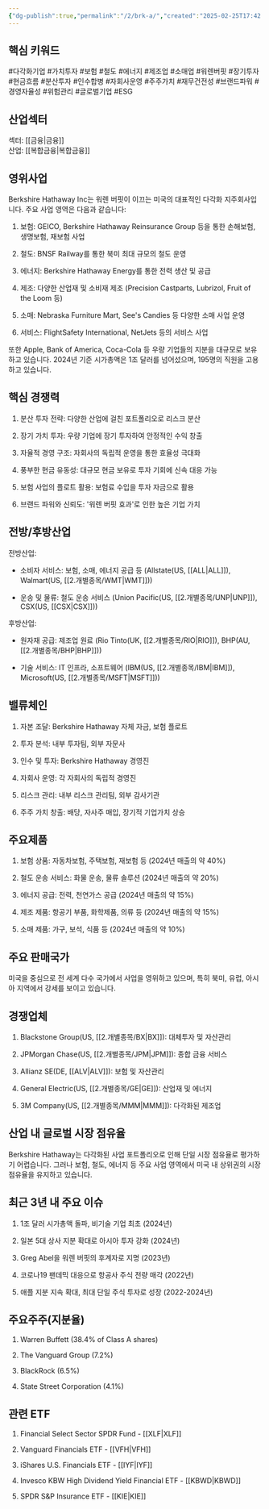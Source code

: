 ```yaml
---
{"dg-publish":true,"permalink":"/2/brk-a/","created":"2025-02-25T17:42:10.266+09:00","updated":"2025-06-03T20:05:58.064+09:00"}
---
```


## 핵심 키워드

#다각화기업 #가치투자 #보험 #철도 #에너지 #제조업 #소매업 #워렌버핏 #장기투자 #현금흐름 #분산투자 #인수합병 #자회사운영 #주주가치 #재무건전성 #브랜드파워 #경영자율성 #위험관리 #글로벌기업 #ESG

## 산업섹터

섹터: [[금융\|금융]]  
산업: [[복합금융\|복합금융]]

## 영위사업

Berkshire Hathaway Inc는 워렌 버핏이 이끄는 미국의 대표적인 다각화 지주회사입니다. 주요 사업 영역은 다음과 같습니다:

1. 보험: GEICO, Berkshire Hathaway Reinsurance Group 등을 통한 손해보험, 생명보험, 재보험 사업
    
2. 철도: BNSF Railway를 통한 북미 최대 규모의 철도 운영
    
3. 에너지: Berkshire Hathaway Energy를 통한 전력 생산 및 공급
    
4. 제조: 다양한 산업재 및 소비재 제조 (Precision Castparts, Lubrizol, Fruit of the Loom 등)
    
5. 소매: Nebraska Furniture Mart, See's Candies 등 다양한 소매 사업 운영
    
6. 서비스: FlightSafety International, NetJets 등의 서비스 사업
    

또한 Apple, Bank of America, Coca-Cola 등 우량 기업들의 지분을 대규모로 보유하고 있습니다. 2024년 기준 시가총액은 1조 달러를 넘어섰으며, 195명의 직원을 고용하고 있습니다.

## 핵심 경쟁력

1. 분산 투자 전략: 다양한 산업에 걸친 포트폴리오로 리스크 분산
    
2. 장기 가치 투자: 우량 기업에 장기 투자하여 안정적인 수익 창출
    
3. 자율적 경영 구조: 자회사의 독립적 운영을 통한 효율성 극대화
    
4. 풍부한 현금 유동성: 대규모 현금 보유로 투자 기회에 신속 대응 가능
    
5. 보험 사업의 플로트 활용: 보험료 수입을 투자 자금으로 활용
    
6. 브랜드 파워와 신뢰도: '워렌 버핏 효과'로 인한 높은 기업 가치
    

## 전방/후방산업

전방산업:

- 소비자 서비스: 보험, 소매, 에너지 공급 등 (Allstate(US, [[ALL\|ALL]]), Walmart(US, [[2.개별종목/WMT\|WMT]]))
    
- 운송 및 물류: 철도 운송 서비스 (Union Pacific(US, [[2.개별종목/UNP\|UNP]]), CSX(US, [[CSX\|CSX]]))
    

후방산업:

- 원자재 공급: 제조업 원료 (Rio Tinto(UK, [[2.개별종목/RIO\|RIO]]), BHP(AU, [[2.개별종목/BHP\|BHP]]))
    
- 기술 서비스: IT 인프라, 소프트웨어 (IBM(US, [[2.개별종목/IBM\|IBM]]), Microsoft(US, [[2.개별종목/MSFT\|MSFT]]))
    

## 밸류체인

1. 자본 조달: Berkshire Hathaway 자체 자금, 보험 플로트
    
2. 투자 분석: 내부 투자팀, 외부 자문사
    
3. 인수 및 투자: Berkshire Hathaway 경영진
    
4. 자회사 운영: 각 자회사의 독립적 경영진
    
5. 리스크 관리: 내부 리스크 관리팀, 외부 감사기관
    
6. 주주 가치 창출: 배당, 자사주 매입, 장기적 기업가치 상승
    

## 주요제품

1. 보험 상품: 자동차보험, 주택보험, 재보험 등 (2024년 매출의 약 40%)
    
2. 철도 운송 서비스: 화물 운송, 물류 솔루션 (2024년 매출의 약 20%)
    
3. 에너지 공급: 전력, 천연가스 공급 (2024년 매출의 약 15%)
    
4. 제조 제품: 항공기 부품, 화학제품, 의류 등 (2024년 매출의 약 15%)
    
5. 소매 제품: 가구, 보석, 식품 등 (2024년 매출의 약 10%)
    

## 주요 판매국가

미국을 중심으로 전 세계 다수 국가에서 사업을 영위하고 있으며, 특히 북미, 유럽, 아시아 지역에서 강세를 보이고 있습니다.

## 경쟁업체

1. Blackstone Group(US, [[2.개별종목/BX\|BX]]): 대체투자 및 자산관리
    
2. JPMorgan Chase(US, [[2.개별종목/JPM\|JPM]]): 종합 금융 서비스
    
3. Allianz SE(DE, [[ALV\|ALV]]): 보험 및 자산관리
    
4. General Electric(US, [[2.개별종목/GE\|GE]]): 산업재 및 에너지
    
5. 3M Company(US, [[2.개별종목/MMM\|MMM]]): 다각화된 제조업
    

## 산업 내 글로벌 시장 점유율

Berkshire Hathaway는 다각화된 사업 포트폴리오로 인해 단일 시장 점유율로 평가하기 어렵습니다. 그러나 보험, 철도, 에너지 등 주요 사업 영역에서 미국 내 상위권의 시장 점유율을 유지하고 있습니다.

## 최근 3년 내 주요 이슈

1. 1조 달러 시가총액 돌파, 비기술 기업 최초 (2024년)
    
2. 일본 5대 상사 지분 확대로 아시아 투자 강화 (2024년)
    
3. Greg Abel을 워렌 버핏의 후계자로 지명 (2023년)
    
4. 코로나19 팬데믹 대응으로 항공사 주식 전량 매각 (2022년)
    
5. 애플 지분 지속 확대, 최대 단일 주식 투자로 성장 (2022-2024년)
    

## 주요주주(지분율)

1. Warren Buffett (38.4% of Class A shares)
    
2. The Vanguard Group (7.2%)
    
3. BlackRock (6.5%)
    
4. State Street Corporation (4.1%)
    

## 관련 ETF

1. Financial Select Sector SPDR Fund - [[XLF\|XLF]]
    
2. Vanguard Financials ETF - [[VFH\|VFH]]
    
3. iShares U.S. Financials ETF - [[IYF\|IYF]]
    
4. Invesco KBW High Dividend Yield Financial ETF - [[KBWD\|KBWD]]
    
5. SPDR S&P Insurance ETF - [[KIE\|KIE]]